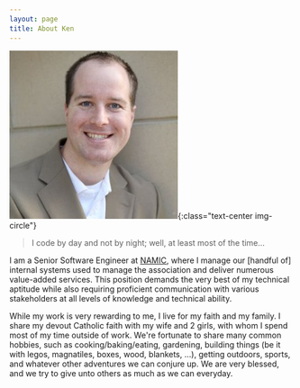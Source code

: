```yaml
---
layout: page
title: About Ken
---
```


![ken](img/kenfussner.jpg){:class="text-center img-circle"}

>I code by day and not by night; well, at least most of the time...

I am a Senior Software Engineer at [NAMIC](http://www.namic.org), where I manage our [handful of] internal systems 
used to manage the association and deliver numerous value-added services. This position demands 
the very best of my technical aptitude while also requiring proficient communication with various 
stakeholders at all levels of knowledge and technical ability.

While my work is very rewarding to me, I live for my faith and my family. I share my devout Catholic 
faith with my wife and 2 girls, with whom I spend most of my time outside of work. We're fortunate to 
share many common hobbies, such as cooking/baking/eating, gardening, building things (be it with legos, 
magnatiles, boxes, wood, blankets, ...), getting outdoors, sports, and whatever other adventures we can
conjure up. We are very blessed, and we try to give unto others as much as we can everyday. 
